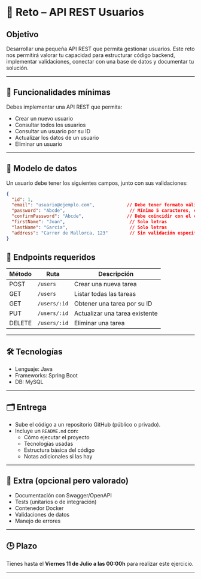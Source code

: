 # 🧪 Reto – API REST Usuarios

## Objetivo

Desarrollar una pequeña API REST que permita gestionar usuarios. Este reto nos permitirá valorar tu capacidad para estructurar código backend, implementar validaciones, conectar con una base de datos y documentar tu solución.

---

## 📌 Funcionalidades mínimas

Debes implementar una API REST que permita:

- Crear un nuevo usuario
- Consultar todos los usuarios
- Consultar un usuario por su ID
- Actualizar los datos de un usuario
- Eliminar un usuario

---

## 🧱 Modelo de datos

Un usuario debe tener los siguientes campos, junto con sus validaciones:

```json
{
  "id": 1,
  "email": "usuario@ejemplo.com",            // Debe tener formato válido (contener "@")
  "password": "Abcde",                        // Mínimo 5 caracteres, con al menos una mayúscula y una minúscula
  "confirmPassword": "Abcde",                // Debe coincidir con el campo 'password'
  "firstName": "Joan",                        // Solo letras
  "lastName": "Garcia",                       // Solo letras
  "address": "Carrer de Mallorca, 123"        // Sin validación específica
}
````
## 🔌 Endpoints requeridos

| Método | Ruta         | Descripción                       |
|--------|--------------|-----------------------------------|
| POST   | `/users`     | Crear una nueva tarea             |
| GET    | `/users`     | Listar todas las tareas           |
| GET    | `/users/:id` | Obtener una tarea por su ID       |
| PUT    | `/users/:id` | Actualizar una tarea existente    |
| DELETE | `/users/:id` | Eliminar una tarea                |

---

## 🛠 Tecnologías
- Lenguaje: Java
- Frameworks: Spring Boot
- DB: MySQL
---

## 🗂 Entrega

- Sube el código a un repositorio GitHub (público o privado).
- Incluye un `README.md` con:
  - Cómo ejecutar el proyecto
  - Tecnologías usadas
  - Estructura básica del código
  - Notas adicionales si las hay

---

## 🌟 Extra (opcional pero valorado)

- Documentación con Swagger/OpenAPI
- Tests (unitarios o de integración)
- Contenedor Docker
- Validaciones de datos
- Manejo de errores

---

## 🕒 Plazo

Tienes hasta el **Viernes 11 de Julio a las 00:00h** para realizar este ejercicio.

---
